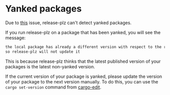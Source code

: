 # Yanked packages

Due to [this](https://github.com/rust-lang/cargo/issues/11693)
issue, release-plz can't detect yanked packages.

If you run release-plz on a package that has been yanked, you will see the message:

```txt
the local package has already a different version with respect to the registry package,
so release-plz will not update it
```

This is because release-plz thinks that the latest published version of your packages is the latest
non-yanked version.

If the current version of your package is yanked,
please update the version of your package to the next version manually.
To do this, you can use the `cargo set-version` command from [cargo-edit](https://github.com/killercup/cargo-edit).
